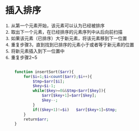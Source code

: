 # 插入排序

⒈ 从第一个元素开始，该元素可以认为已经被排序  
⒉ 取出下一个元素，在已经排序的元素序列中从后向前扫描  
⒊ 如果该元素（已排序）大于新元素，将该元素移到下一位置  
⒋ 重复步骤3，直到找到已排序的元素小于或者等于新元素的位置  
⒌ 将新元素插入到下一位置中  
⒍ 重复步骤2~5

```php
        
    function insertSort($arr){
        for($i=1;$i<count($arr);$i++){
            $tmp=$arr[$i];
            $key=$i-1;
            while($key>=0&&$tmp<$arr[$key]){
                $arr[$key+1]=$arr[$key];
                $key--;
            }
            if(($key+1)!=$i)   $arr[$key+1]=$tmp;
        }
        return$arr;
    }
```